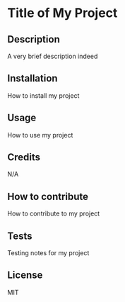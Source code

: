 # Title of My Project
  

  

## Description 

A very brief description indeed



## Installation 

How to install my project



## Usage 

How to use my project 



## Credits 



N/A 



## How to contribute 

How to contribute to my project 



## Tests 

Testing notes for my project 



## License 

MIT